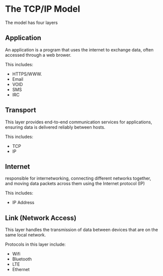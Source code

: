 # The TCP/IP Model


The model has four layers

## Application
An application is a program that uses the internet to exchange data, often accessed through a web brower.

This includes:
- HTTPS/WWW.
- Email
- VOID
- SMS
- IRC

## Transport
This layer provides end-to-end communication services for applications, ensuring data is delivered reliably between hosts.

This includes:
- TCP
- IP

## Internet
responsible for internetworking, connecting different networks together, and moving data packets across them using the Internet protocol (IP)

This includes: 
- IP Address

## Link (Network Access)
This layer handles the transmission of data between devices that are on the same local network.

Protocols in this layer include:
- Wifi
- Bluetooth
- LTE
- Ethernet


